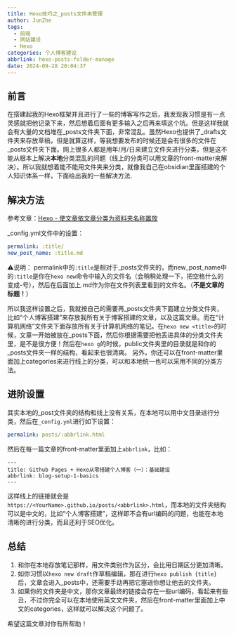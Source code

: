 ```yaml
---
title: Hexo技巧之_posts文件夹管理
author: JunZhe
tags:
  - 前端
  - 网站建设
  - Hexo
categories: 个人博客建设
abbrlink: hexo-posts-folder-manage
date: 2024-09-28 20:04:37
---
```


## 前言
在搭建起我的Hexo框架并且进行了一些的博客写作之后，我发现我习惯是有一点灵感就把他记录下来，然后想着后面有更多输入之后再来填这个坑。但是这样我就会有大量的文档堆在_posts文件夹下面，非常混乱。虽然Hexo也提供了_drafts文件夹来存放草稿，但是就算这样，等我想要发布的时候还是会有很多的文件在_posts文件夹下面。网上很多人都是用年/月/日来建立文件夹进行分类，但是这不能从根本上解决**本地**分类混乱的问题（线上的分类可以用文章的front-matter来解决）。所以我就想着能不能用文件夹来分类，就像我自己在obsidian里面搭建的个人知识体系一样，下面给出我的一些解决方法.

<!--more-->

## 解决方法
参考文章：[Hexo - 使文章依文章分类为资料夹名称置放](https://mouson.im/Notes/Hexo/make-hexo-post-category-by-folder/)

_config.yml文件中的设置：
```yml
permalink: :title/
new_post_name: :title.md
```
⚠️说明：
permalink中的`:title`是相对于_posts文件夹的，而new_post_name中的`:title`是你在`hexo new`命令中输入的文件名（会稍稍处理一下，把空格什么的变成-号），然后在后面加上.md作为你在文件列表里看到的文件名。（**不是文章的标题！**）


所以我这样设置之后，我就按自己的需要再_posts文件夹下面建立分类文件夹，比如“个人博客搭建”来存放我所有关于博客搭建的文章，以及这篇文章。而在“计算机网络”文件夹下面存放所有关于计算机网络的笔记。在`hexo new <title>`的时候，文章一开始被放在_posts下面，然后你根据需要把他丢进具体的分类文件夹里，是不是很方便！然后在`hexo g`的时候，public文件夹里的目录就是和你的_posts文件夹一样的结构，看起来也很清爽。
另外，你还可以在front-matter里面加上categories来进行线上的分类，可以和本地统一也可以采用不同的分类方法。

## 进阶设置
其实本地的_post文件夹的结构和线上没有关系，在本地可以用中文目录进行分类，然后在`_config.yml`进行如下设置：
```yml
permalink: posts/:abbrlink.html
```

然后在每一篇文章的front-matter里面加上`abbrlink`，比如：
```
---
title: Github Pages + Hexo从零搭建个人博客（一）：基础建设
abbrlink: blog-setup-1-basics
---
```

这样线上的链接就会是`https://<YourName>.github.io/posts/<abbrlink>.html`，而本地的文件夹结构可以是中文的，比如“个人博客搭建”，这样即不会有url编码的问题，也能在本地清晰的进行分类，而且还利于SEO优化。


## 总结
1. 和你在本地存放笔记那样，用文件类别作为区分，会比用日期区分更加清晰。
2. 如你习惯以`hexo new draft`作草稿编辑，那在进行`hexo publish {title}`后，文章会进入_posts中，还需要手动再把它塞进你想让他去的文件夹。
3. 如果你的文件夹是中文，那你文章最终的链接会存在一些url编码，看起来有些丑，不过你完全可以在本地使用英文文件夹，然后在front-matter里面加上中文的categories，这样就可以解决这个问题了。

希望这篇文章对你有所帮助！
